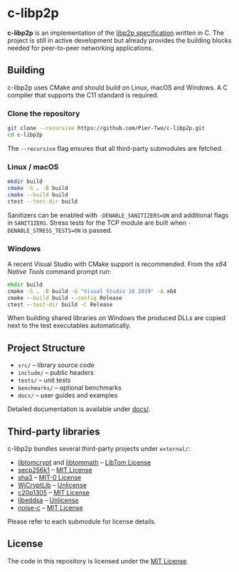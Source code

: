 # c-libp2p

**c-libp2p** is an implementation of the [libp2p specification](https://github.com/libp2p/specs) written in C.  The project is still in active development but already provides the building blocks needed for peer-to-peer networking applications.

## Building

c-libp2p uses CMake and should build on Linux, macOS and Windows.  A C compiler that supports the C11 standard is required.

### Clone the repository

```sh
git clone --recursive https://github.com/Pier-Two/c-libp2p.git
cd c-libp2p
```

The `--recursive` flag ensures that all third-party submodules are fetched.

### Linux / macOS

```sh
mkdir build
cmake -S . -B build
cmake --build build
ctest --test-dir build
```

Sanitizers can be enabled with `-DENABLE_SANITIZERS=ON` and additional flags in `SANITIZERS`.  Stress tests for the TCP module are built when `-DENABLE_STRESS_TESTS=ON` is passed.

### Windows

A recent Visual Studio with CMake support is recommended.  From the *x64 Native Tools* command prompt run:

```bat
mkdir build
cmake -S . -B build -G "Visual Studio 16 2019" -A x64
cmake --build build --config Release
ctest --test-dir build -C Release
```

When building shared libraries on Windows the produced DLLs are copied next to the test executables automatically.

## Project Structure

- `src/` – library source code
- `include/` – public headers
- `tests/` – unit tests
- `benchmarks/` – optional benchmarks
- `docs/` – user guides and examples

Detailed documentation is available under [docs/](docs/README.md).

## Third-party libraries

c-libp2p bundles several third-party projects under `external/`:

- [libtomcrypt](https://github.com/libtom/libtomcrypt) and [libtommath](https://github.com/libtom/libtommath) – [LibTom License](http://unlicense.org/)
- [secp256k1](https://github.com/bitcoin-core/secp256k1) – [MIT License](https://opensource.org/licenses/MIT)
- [sha3](https://github.com/pablotron/sha3) – [MIT-0 License](https://opensource.org/license/mit-0/)
- [WjCryptLib](https://github.com/WaterJuice/WjCryptLib) – [Unlicense](http://unlicense.org/)
- [c20p1305](https://github.com/wg/c20p1305) – [MIT License](https://opensource.org/licenses/MIT)
- [libeddsa](https://github.com/phlay/libeddsa) – [Unlicense](http://unlicense.org/)
- [noise-c](https://github.com/uink45/noise-c) – [MIT License](https://opensource.org/licenses/MIT)

Please refer to each submodule for license details.

## License

The code in this repository is licensed under the [MIT License](LICENSE-MIT.md).

